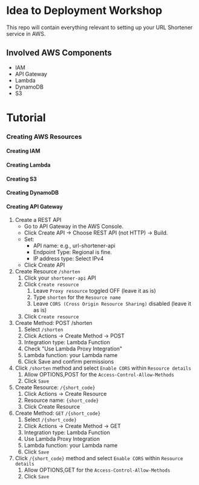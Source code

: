 # Idea to Deployment Workshop
This repo will contain everything relevant to setting up your URL Shortener service in AWS.

## Involved AWS Components
* IAM
* API Gateway
* Lambda
* DynamoDB
* S3

# Tutorial

### Creating AWS Resources
#### Creating IAM
#### Creating Lambda
#### Creating S3
#### Creating DynamoDB
#### Creating API Gateway
1. Create a REST API
   * Go to API Gateway in the AWS Console.
   * Click Create API → Choose REST API (not HTTP) → Build.
   * Set:
     * API name: e.g., url-shortener-api
     * Endpoint Type: Regional is fine.
     * IP address type: Select IPv4
   * Click Create API
2. Create Resource `/shorten`
   1. Click your `shortener-api` API
   2. Click `Create resource`
      1. Leave `Proxy resource` toggled OFF (leave it as is)
      2. Type `shorten` for the `Resource name`
      3. Leave `CORS (Cross Origin Resource Sharing)` disabled (leave it as is)
   3. Click `Create resource`
3. Create Method: POST /shorten
   1. Select `/shorten`
   2. Click Actions → Create Method → POST
   3. Integration type: Lambda Function
   4. Check "Use Lambda Proxy Integration"
   5. Lambda function: your Lambda name
   6. Click Save and confirm permissions
4. Click `/shorten` method and select `Enable CORS` within `Resource details`
   1. Allow OPTIONS,POST for the `Access-Control-Allow-Methods`
   2. Click `Save`
5. Create Resource: `/{short_code}`
   1. Click Actions → Create Resource
   2. Resource name: `{short_code}`
   3. Click Create Resource
6. Create Method: `GET` `/{short_code}`
   1. Select `/{short_code}`
   2. Click Actions → Create Method → GET
   3. Integration type: Lambda Function
   4. Use Lambda Proxy Integration
   5. Lambda function: your Lambda name
   6. Click `Save`
7. Click `/{short_code}` method and select `Enable CORS` within `Resource details`
   1. Allow OPTIONS,GET for the `Access-Control-Allow-Methods`
   2. Click `Save`
